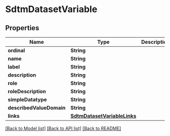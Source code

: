 # SdtmDatasetVariable

## Properties
Name | Type | Description | Notes
------------ | ------------- | ------------- | -------------
**ordinal** | **String** |  | [optional] 
**name** | **String** |  | [optional] 
**label** | **String** |  | [optional] 
**description** | **String** |  | [optional] 
**role** | **String** |  | [optional] 
**roleDescription** | **String** |  | [optional] 
**simpleDatatype** | **String** |  | [optional] 
**describedValueDomain** | **String** |  | [optional] 
**links** | [**SdtmDatasetVariableLinks**](SdtmDatasetVariableLinks.md) |  | [optional] 

[[Back to Model list]](../README.md#documentation-for-models) [[Back to API list]](../README.md#documentation-for-api-endpoints) [[Back to README]](../README.md)


